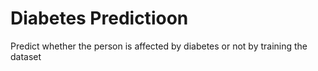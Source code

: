 # Diabetes Predictioon
 Predict whether the person is affected by diabetes or not by training the dataset
